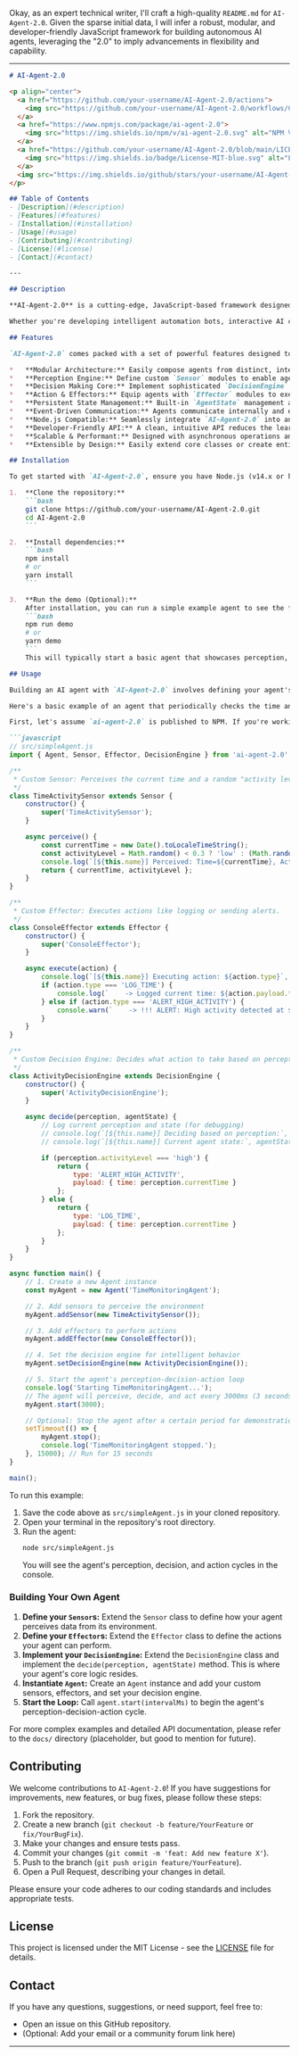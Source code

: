 Okay, as an expert technical writer, I'll craft a high-quality `README.md` for `AI-Agent-2.0`. Given the sparse initial data, I will infer a robust, modular, and developer-friendly JavaScript framework for building autonomous AI agents, leveraging the "2.0" to imply advancements in flexibility and capability.

---

```markdown
# AI-Agent-2.0

<p align="center">
  <a href="https://github.com/your-username/AI-Agent-2.0/actions">
    <img src="https://github.com/your-username/AI-Agent-2.0/workflows/CI/badge.svg" alt="CI Status">
  </a>
  <a href="https://www.npmjs.com/package/ai-agent-2.0">
    <img src="https://img.shields.io/npm/v/ai-agent-2.0.svg" alt="NPM Version">
  </a>
  <a href="https://github.com/your-username/AI-Agent-2.0/blob/main/LICENSE">
    <img src="https://img.shields.io/badge/License-MIT-blue.svg" alt="License: MIT">
  </a>
  <img src="https://img.shields.io/github/stars/your-username/AI-Agent-2.0?style=social" alt="GitHub Stars">
</p>

## Table of Contents
- [Description](#description)
- [Features](#features)
- [Installation](#installation)
- [Usage](#usage)
- [Contributing](#contributing)
- [License](#license)
- [Contact](#contact)

---

## Description

**AI-Agent-2.0** is a cutting-edge, JavaScript-based framework designed for building intelligent, autonomous agents with unparalleled flexibility and power. Building upon the foundational concepts of AI agents, version 2.0 introduces a highly modular and extensible architecture, empowering developers to create sophisticated agents capable of perceiving complex environments, making informed decisions, and executing a wide array of tasks.

Whether you're developing intelligent automation bots, interactive AI companions, smart monitoring systems, or dynamic game characters, `AI-Agent-2.0` provides the robust, developer-friendly toolkit you need to bring your intelligent systems to life. Its design emphasizes ease of use, performance, and scalability, making it suitable for both rapid prototyping and production-grade applications.

## Features

`AI-Agent-2.0` comes packed with a set of powerful features designed to simplify the development of intelligent agents:

*   **Modular Architecture:** Easily compose agents from distinct, interchangeable modules (Sensors, Effectors, Decision Engines, State Managers).
*   **Perception Engine:** Define custom `Sensor` modules to enable agents to perceive and interpret data from diverse environments (e.g., APIs, file systems, real-time streams, user input).
*   **Decision Making Core:** Implement sophisticated `DecisionEngine` logic to allow agents to process perceptions, internal state, and external goals to determine the optimal course of action.
*   **Action & Effectors:** Equip agents with `Effector` modules to execute actions within their environment (e.g., send requests, update databases, control hardware, interact with UIs).
*   **Persistent State Management:** Built-in `AgentState` management allows agents to maintain memory and learn from past experiences, enabling more complex behaviors over time.
*   **Event-Driven Communication:** Agents communicate internally and externally through a robust event system, promoting loose coupling and reactive behaviors.
*   **Node.js Compatible:** Seamlessly integrate `AI-Agent-2.0` into any Node.js application, from backend services to CLI tools.
*   **Developer-Friendly API:** A clean, intuitive API reduces the learning curve and accelerates development.
*   **Scalable & Performant:** Designed with asynchronous operations and efficiency in mind, ensuring your agents can handle demanding workloads.
*   **Extensible by Design:** Easily extend core classes or create entirely new module types to fit unique requirements.

## Installation

To get started with `AI-Agent-2.0`, ensure you have Node.js (v14.x or higher) and npm (or Yarn) installed on your system.

1.  **Clone the repository:**
    ```bash
    git clone https://github.com/your-username/AI-Agent-2.0.git
    cd AI-Agent-2.0
    ```

2.  **Install dependencies:**
    ```bash
    npm install
    # or
    yarn install
    ```

3.  **Run the demo (Optional):**
    After installation, you can run a simple example agent to see the framework in action.
    ```bash
    npm run demo
    # or
    yarn demo
    ```
    This will typically start a basic agent that showcases perception, decision, and action cycles.

## Usage

Building an AI agent with `AI-Agent-2.0` involves defining your agent's components: Sensors to perceive, Effectors to act, and a Decision Engine to reason.

Here's a basic example of an agent that periodically checks the time and decides whether to "log" or "alert" based on its observations:

First, let's assume `ai-agent-2.0` is published to NPM. If you're working directly from the cloned repository, you might need to adjust imports or build the package first.

```javascript
// src/simpleAgent.js
import { Agent, Sensor, Effector, DecisionEngine } from 'ai-agent-2.0'; // Replace with actual package name or relative path

/**
 * Custom Sensor: Perceives the current time and a random "activity level".
 */
class TimeActivitySensor extends Sensor {
    constructor() {
        super('TimeActivitySensor');
    }

    async perceive() {
        const currentTime = new Date().toLocaleTimeString();
        const activityLevel = Math.random() < 0.3 ? 'low' : (Math.random() < 0.7 ? 'medium' : 'high');
        console.log(`[${this.name}] Perceived: Time=${currentTime}, Activity=${activityLevel}`);
        return { currentTime, activityLevel };
    }
}

/**
 * Custom Effector: Executes actions like logging or sending alerts.
 */
class ConsoleEffector extends Effector {
    constructor() {
        super('ConsoleEffector');
    }

    async execute(action) {
        console.log(`[${this.name}] Executing action: ${action.type}`, action.payload);
        if (action.type === 'LOG_TIME') {
            console.log(`    -> Logged current time: ${action.payload.time}`);
        } else if (action.type === 'ALERT_HIGH_ACTIVITY') {
            console.warn(`    -> !!! ALERT: High activity detected at ${action.payload.time} !!!`);
        }
    }
}

/**
 * Custom Decision Engine: Decides what action to take based on perception.
 */
class ActivityDecisionEngine extends DecisionEngine {
    constructor() {
        super('ActivityDecisionEngine');
    }

    async decide(perception, agentState) {
        // Log current perception and state (for debugging)
        // console.log(`[${this.name}] Deciding based on perception:`, perception);
        // console.log(`[${this.name}] Current agent state:`, agentState.get());

        if (perception.activityLevel === 'high') {
            return {
                type: 'ALERT_HIGH_ACTIVITY',
                payload: { time: perception.currentTime }
            };
        } else {
            return {
                type: 'LOG_TIME',
                payload: { time: perception.currentTime }
            };
        }
    }
}

async function main() {
    // 1. Create a new Agent instance
    const myAgent = new Agent('TimeMonitoringAgent');

    // 2. Add sensors to perceive the environment
    myAgent.addSensor(new TimeActivitySensor());

    // 3. Add effectors to perform actions
    myAgent.addEffector(new ConsoleEffector());

    // 4. Set the decision engine for intelligent behavior
    myAgent.setDecisionEngine(new ActivityDecisionEngine());

    // 5. Start the agent's perception-decision-action loop
    console.log('Starting TimeMonitoringAgent...');
    // The agent will perceive, decide, and act every 3000ms (3 seconds)
    myAgent.start(3000);

    // Optional: Stop the agent after a certain period for demonstration
    setTimeout(() => {
        myAgent.stop();
        console.log('TimeMonitoringAgent stopped.');
    }, 15000); // Run for 15 seconds
}

main();
```

To run this example:

1.  Save the code above as `src/simpleAgent.js` in your cloned repository.
2.  Open your terminal in the repository's root directory.
3.  Run the agent:
    ```bash
    node src/simpleAgent.js
    ```
    You will see the agent's perception, decision, and action cycles in the console.

### Building Your Own Agent

1.  **Define your `Sensor`s:** Extend the `Sensor` class to define how your agent perceives data from its environment.
2.  **Define your `Effector`s:** Extend the `Effector` class to define the actions your agent can perform.
3.  **Implement your `DecisionEngine`:** Extend the `DecisionEngine` class and implement the `decide(perception, agentState)` method. This is where your agent's core logic resides.
4.  **Instantiate `Agent`:** Create an `Agent` instance and add your custom sensors, effectors, and set your decision engine.
5.  **Start the Loop:** Call `agent.start(intervalMs)` to begin the agent's perception-decision-action cycle.

For more complex examples and detailed API documentation, please refer to the `docs/` directory (placeholder, but good to mention for future).

## Contributing

We welcome contributions to `AI-Agent-2.0`! If you have suggestions for improvements, new features, or bug fixes, please follow these steps:

1.  Fork the repository.
2.  Create a new branch (`git checkout -b feature/YourFeature` or `fix/YourBugFix`).
3.  Make your changes and ensure tests pass.
4.  Commit your changes (`git commit -m 'feat: Add new feature X'`).
5.  Push to the branch (`git push origin feature/YourFeature`).
6.  Open a Pull Request, describing your changes in detail.

Please ensure your code adheres to our coding standards and includes appropriate tests.

## License

This project is licensed under the MIT License - see the [LICENSE](LICENSE) file for details.

## Contact

If you have any questions, suggestions, or need support, feel free to:

*   Open an issue on this GitHub repository.
*   (Optional: Add your email or a community forum link here)

---
```